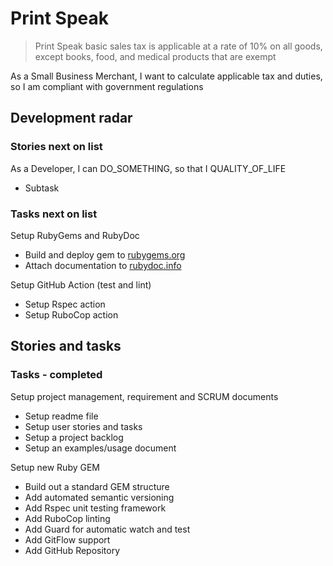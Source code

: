 # Print Speak

> Print Speak basic sales tax is applicable at a rate of 10% on all goods, except books, food, and medical products that are exempt

As a Small Business Merchant, I want to calculate applicable tax and duties, so I am compliant with government regulations

## Development radar

### Stories next on list

As a Developer, I can DO_SOMETHING, so that I QUALITY_OF_LIFE

- Subtask

### Tasks next on list

Setup RubyGems and RubyDoc

- Build and deploy gem to [rubygems.org](https://rubygems.org/gems/print_speak)
- Attach documentation to [rubydoc.info](https://rubydoc.info/github/to-do-/print_speak/master)

Setup GitHub Action (test and lint)

- Setup Rspec action
- Setup RuboCop action

## Stories and tasks

### Tasks - completed

Setup project management, requirement and SCRUM documents

- Setup readme file
- Setup user stories and tasks
- Setup a project backlog
- Setup an examples/usage document

Setup new Ruby GEM

- Build out a standard GEM structure
- Add automated semantic versioning
- Add Rspec unit testing framework
- Add RuboCop linting
- Add Guard for automatic watch and test
- Add GitFlow support
- Add GitHub Repository
